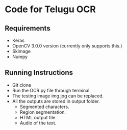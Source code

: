 # Code for Telugu OCR

## Requirements
* Keras
* OpenCV 3.0.0 version (currently only supports this.)
* Skimage
* Numpy

## Running Instructions
* Git clone
* Run the OCR.py file through terminal.
* The testing image img.jpg can be replaced.
* All the outputs are stored in output folder.
  * Segmented characters.
  * Region segmentation.
  * HTML output file.
  * Audio of the text.
